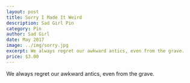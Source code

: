 ```yaml
---
layout: post
title: Sorry I Made It Weird
description: Sad Girl Pin
category: Pin
author: Sad Girl
date: May 2017
image: ../img/sorry.jpg
excerpt: We always regret our awkward antics, even from the grave.
price: $3.00
---
```


We always regret our awkward antics, even from the grave.
